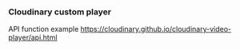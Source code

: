 ### Cloudinary custom player

API function example
https://cloudinary.github.io/cloudinary-video-player/api.html